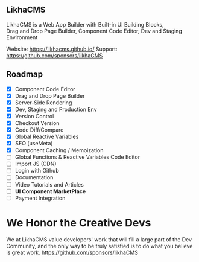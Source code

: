 ## LikhaCMS
LikhaCMS is a Web App Builder with Built-in UI Building Blocks,  
Drag and Drop Page Builder, Component Code Editor, Dev and Staging Environment

Website: https://likhacms.github.io/
Support: https://github.com/sponsors/likhaCMS
## Roadmap
 - [x] Component Code Editor
 - [x] Drag and Drop Page Builder 
 - [x] Server-Side Rendering
 - [x] Dev, Staging and Production Env
 - [x] Version Control
 - [x] Checkout Version
 - [x] Code Diff/Compare
 - [x] Global Reactive Variables
 - [x] SEO (useMeta)
 - [x] Component Caching / Memoization
 - [ ] Global Functions & Reactive Variables Code Editor
 - [ ] Import JS (CDN)
 - [ ] Login with Github
 - [ ] Documentation
 - [ ] Video Tutorials and Articles
 - [ ] **UI Component MarketPlace**
 - [ ] Payment Integration
# **We Honor the Creative Devs**
We at LikhaCMS value developers' work that will fill a large part of the Dev Community, and the only way to be truly satisfied is to do what you believe is great work.
https://github.com/sponsors/likhaCMS